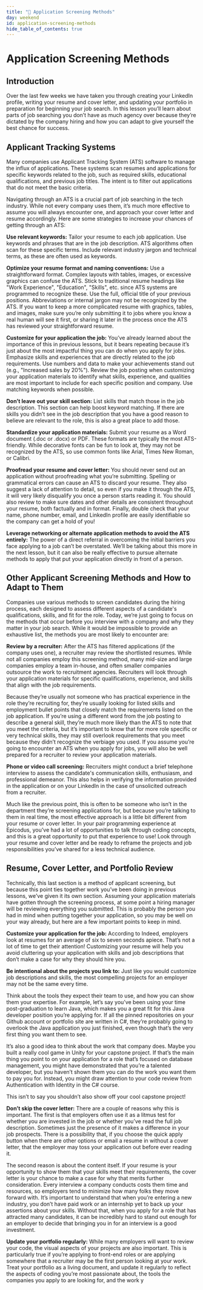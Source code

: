 ```yaml
---
title: "📓 Application Screening Methods"
day: weekend
id: application-screening-methods
hide_table_of_contents: true
---
```


# Application Screening Methods 
## Introduction
Over the last few weeks we have taken you through creating your LinkedIn profile, writing your resume and cover letter, and updating your portfolio in preparation for beginning your job search. In this lesson you’ll learn about parts of job searching you don’t have as much agency over because they’re dictated by the company hiring and how you can adapt to give yourself the best chance for success. 

## Applicant Tracking Systems

Many companies use Applicant Tracking System (ATS) software to manage the influx of applications. These systems scan resumes and applications for specific keywords related to the job, such as required skills, educational qualifications, and previous job titles. The intent is to filter out applications that do not meet the basic criteria.  

Navigating through an ATS is a crucial part of job searching in the tech industry. While not every company uses them, it’s much more effective to assume you will always encounter one, and approach your cover letter and resume accordingly. Here are some strategies to increase your chances of getting through an ATS:

**Use relevant keywords:** Tailor your resume to each job application. Use keywords and phrases that are in the job description. ATS algorithms often scan for these specific terms. Include relevant industry jargon and technical terms, as these are often used as keywords.

**Optimize your resume format and naming conventions:** Use a straightforward format. Complex layouts with tables, images, or excessive graphics can confuse the ATS. Stick to traditional resume headings like "Work Experience", "Education", "Skills", etc. since ATS systems are programmed to recognize these. Use the full, official title of your previous positions. Abbreviations or internal jargon may not be recognized by the ATS. If you want to keep a more complicated resume with graphics, tables, and images, make sure you’re only submitting it to jobs where you know a real human will see it first, or sharing it later in the process once the ATS has reviewed your straightforward resume. 

**Customize for your application the job:** You’ve already learned about the importance of this in previous lessons, but it bears repeating because it’s just about the most impactful thing you can do when you apply for jobs. Emphasize skills and experiences that are directly related to the job requirements. Use numbers and data to make your achievements stand out (e.g., "Increased sales by 20%"). Review the job posting when customizing your application materials to identify what skills, experience, and qualities are most important to include for each specific position and company. Use matching keywords when possible.

**Don’t leave out your skill section:** List skills that match those in the job description. This section can help boost keyword matching. If there are skills you didn’t see in the job description that you have a good reason to believe are relevant to the role, this is also a great place to add those.

**Standardize your application materials:** Submit your resume as a Word document (.doc or .docx) or PDF. These formats are typically the most ATS-friendly. While decorative fonts can be fun to look at, they may not be recognized by the ATS, so use common fonts like Arial, Times New Roman, or Calibri. 

**Proofread your resume and cover letter:** You should never send out an application without proofreading what you’re submitting. Spelling or grammatical errors can cause an ATS to discard your resume. They also suggest a lack of attention to detail, so even if you make it through the ATS, it will very likely disqualify you once a person starts reading it. You should also review to make sure dates and other details are consistent throughout your resume, both factually and in format. Finally, double check that your name, phone number, email, and LinkedIn profile are easily identifiable so the company can get a hold of you!

**Leverage networking or alternate application methods to avoid the ATS entirely:** The power of a direct referral in overcoming the initial barriers you face applying to a job can’t be overstated. We’ll be talking about this more in the next lesson, but it can also be really effective to pursue alternate methods to apply that put your application directly in front of a person. 

## Other Applicant Screening Methods and How to Adapt to Them

Companies use various methods to screen candidates during the hiring process, each designed to assess different aspects of a candidate's qualifications, skills, and fit for the role. Today, we’re just going to focus on the methods that occur before you interview with a company and why they matter in your job search. While it would be impossible to provide an exhaustive list, the methods you are most likely to encounter are:  

**Review by a recruiter:** After the ATS has filtered applications (if the company uses one), a recruiter may review the shortlisted resumes. While not all companies employ this screening method, many mid-size and large companies employ a team in-house, and often smaller companies outsource the work to recruitment agencies. Recruiters will look through your application materials for specific qualifications, experience, and skills that align with the job requirements. 

Because they’re usually not someone who has practical experience in the role they’re recruiting for, they’re usually looking for listed skills and employment bullet points that closely match the requirements listed on the job application. If you’re using a different word from the job posting to describe a general skill, they’re much more likely than the ATS to note that you meet the criteria, but it’s important to know that for more role specific or very technical skills, they may still overlook requirements that you meet because they didn’t recognize the verbiage you used. If you assume you’re going to encounter an ATS when you apply for jobs, you will also be well prepared for a recruiter to review your application materials.

**Phone or video call screening:** Recruiters might conduct a brief telephone interview to assess the candidate's communication skills, enthusiasm, and professional demeanor. This also helps in verifying the information provided in the application or on your LinkedIn in the case of unsolicited outreach from a recruiter. 

Much like the previous point, this is often to be someone who isn’t in the department they’re screening applications for, but because you’re talking to them in real time, the most effective approach is a little bit different from your resume or cover letter. In your pair programming experience at Epicodus, you’ve had a lot of opportunities to talk through coding concepts, and this is a great opportunity to put that experience to use! Look through your resume and cover letter and be ready to reframe the projects and job responsibilities you’ve shared for a less technical audience. 

## Resume, Cover Letter, and Portfolio Review

Technically, this last section is a method of applicant screening, but because this point ties together work you’ve been doing in previous lessons, we’ve given it its own section. Assuming your application materials have gotten through the screening process, at some point a hiring manager will be reviewing everything you submitted. This is probably the person you had in mind when putting together your application, so you may be well on your way already, but here are a few important points to keep in mind. 

**Customize your application for the job:** According to Indeed, employers look at resumes for an average of six to seven seconds apiece. That’s not a lot of time to get their attention!  Customizing your resume will help you avoid cluttering up your application with skills and job descriptions that don’t make a case for why they should hire you. 

**Be intentional about the projects you link to:** Just like you would customize job descriptions and skills, the most compelling projects for an employer may not be the same every time. 

Think about the tools they expect their team to use, and how you can show them your expertise. For example, let’s say you’ve been using your time post-graduation to learn Java, which makes you a great fit for this Java developer position you’re applying for. If all the pinned repositories on your Github account or portfolio site are written in C#, they’re probably going to overlook the Java application you just finished, even though that’s the very first thing you want them to see. 

It’s also a good idea to think about the work that company does. Maybe you built a really cool game in Unity for your capstone project. If that’s the main thing you point to on your application for a role that’s focused on database management, you might have demonstrated that you’re a talented developer, but you haven’t shown them you can do the work you want them to pay you for. Instead, you might draw attention to your code review from Authentication with Identity in the C# course. 

This isn’t to say you shouldn’t also show off your cool capstone project!

**Don’t skip the cover letter:** There are a couple of reasons why this is important. The first is that employers often use it as a litmus test for whether you are invested in the job or whether you’ve read the full job description. Sometimes just the presence of it makes a difference in your job prospects. There is a possibility that, if you choose the quick apply button when there are other options or email a resume in without a cover letter, that the employer may toss your application out before ever reading it. 

The second reason is about the content itself. If your resume is your opportunity to show them that your skills meet their requirements, the cover letter is your chance to make a case for why that merits further consideration. Every interview a company conducts costs them time and resources, so employers tend to minimize how many folks they move forward with. It’s important to understand that when you’re entering a new industry, you don’t have paid work or an internship yet to back up your assertions about your skills. Without that, when you apply for a role that has attracted many candidates, it can be incredibly hard to stand out enough for an employer to decide that bringing you in for an interview is a good investment. 

**Update your portfolio regularly:** While many employers will want to review your code, the visual aspects of your projects are also important. This is particularly true if you’re applying to front-end roles or are applying somewhere that a recruiter may be the first person looking at your work. Treat your portfolio as a living document, and update it regularly to reflect the aspects of coding you’re most passionate about, the tools the companies you apply to are looking for, and the work y
